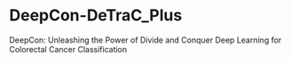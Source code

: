 # DeepCon-DeTraC_Plus
DeepCon: Unleashing the Power of Divide and Conquer Deep Learning for Colorectal Cancer Classification
